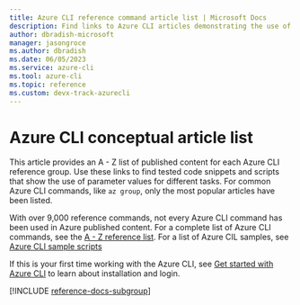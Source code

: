 ```yaml
---
title: Azure CLI reference command article list | Microsoft Docs
description: Find links to Azure CLI articles demonstrating the use of reference commands.  Search by reference group or command name.
author: dbradish-microsoft
manager: jasongroce
ms.author: dbradish
ms.date: 06/05/2023
ms.service: azure-cli
ms.tool: azure-cli
ms.topic: reference
ms.custom: devx-track-azurecli
---
```

<!-- This article is autogenerated. To change the "Sample name" column value, modify the H1 of the article.-->

# Azure CLI conceptual article list

This article provides an A - Z list of published content for each Azure CLI reference group.  Use these links to find tested code snippets and scripts that show the use of parameter values for different tasks.  For common Azure CLI commands, like `az group`, only the most popular articles have been listed.

With over 9,000 reference commands, not every Azure CLI command has been used in Azure published content. For a complete list of Azure CLI commands, see the [A - Z reference list](/cli/azure/reference-index).  For a list of Azure CIL samples, see [Azure CLI sample scripts](samples-index.md)

If this is your first time working with the Azure CLI, see [Get started with Azure CLI](get-started-with-azure-cli.md) to learn about installation and login.

[!INCLUDE [reference-docs-subgroup](includes/reference-docs-subgroup.md)]

